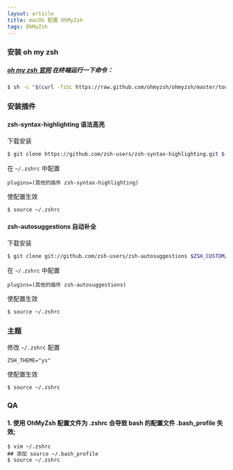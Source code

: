 ```yaml
---
layout: article
title: macOS 配置 OhMyZsh
tags: OhMyZsh
---
```


### 安装 oh my zsh

##### [oh my zsh 官网](https://ohmyz.sh/) 在终端运行一下命令：

```bash
$ sh -c "$(curl -fsSL https://raw.github.com/ohmyzsh/ohmyzsh/master/tools/install.sh)"
```

### 安装插件

#### zsh-syntax-highlighting 语法高亮

下载安装

```bash
$ git clone https://github.com/zsh-users/zsh-syntax-highlighting.git ${ZSH_CUSTOM:-~/.oh-my-zsh/custom}/plugins/zsh-syntax-highlighting
```

在  `~/.zshrc`  中配置

```
plugins=(其他的插件 zsh-syntax-highlighting)
```
使配置生效

```bash
$ source ~/.zshrc
```

#### zsh-autosuggestions 自动补全

下载安装

```bash
$ git clone git://github.com/zsh-users/zsh-autosuggestions $ZSH_CUSTOM/plugins/zsh-autosuggestions
```

在  `~/.zshrc`  中配置

```
plugins=(其他的插件 zsh-autosuggestions)
```

使配置生效

```bash
$ source ~/.zshrc
```

### 主题

修改  `~/.zshrc`  配置

```
ZSH_THEME="ys"
```

使配置生效

```bash
$ source ~/.zshrc
```

### QA

#### 1. 使用 OhMyZsh 配置文件为 .zshrc 会导致 bash 的配置文件 .bash_profile 失效;

```
$ vim ~/.zshrc
## 添加 source ~/.bash_profile
$ source ~/.zshrc
```
